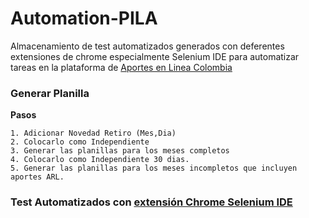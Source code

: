 # Automation-PILA

Almacenamiento de test automatizados generados con deferentes extensiones de chrome especialmente Selenium IDE para automatizar tareas en la plataforma de [Aportes en Linea Colombia](https://www.aportesenlinea.com/)

### Generar Planilla

**Pasos**

	1. Adicionar Novedad Retiro (Mes,Dia)
	2. Colocarlo como Independiente
	3. Generar las planillas para los meses completos
	4. Colocarlo como Independiente 30 dias.
	5. Generar las planillas para los meses incompletos que incluyen aportes ARL.

### Test Automatizados con [extensión Chrome Selenium IDE](https://chrome.google.com/webstore/detail/selenium-ide/mooikfkahbdckldjjndioackbalphokd)




